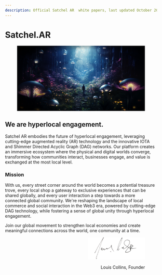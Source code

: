 ```yaml
---
description: Official Satchel AR  white papers, last updated October 2024
---
```


# Satchel.AR

<figure><img src=".gitbook/assets/imagineWithSatchel.jpg" alt="A new world with Satchel."><figcaption></figcaption></figure>

## We are hyperlocal engagement.

Satchel AR embodies the future of hyperlocal engagement, leveraging cutting-edge augmented reality (AR) technology and the innovative IOTA and Shimmer Directed Acyclic Graph (DAG) networks. Our platform creates an immersive ecosystem where the physical and digital worlds converge, transforming how communities interact, businesses engage, and value is exchanged at the most local level.



### Mission

With us, every street corner around the world becomes a potential treasure trove, every local shop a gateway to exclusive experiences that can be shared globally, and every user interaction a step towards a more connected global community. We're reshaping the landscape of local commerce and social interaction in the Web3 era, powered by cutting-edge DAG technology, while fostering a sense of global unity through hyperlocal engagement.

Join our global movement to strengthen local economies and create meaningful connections across the world, one community at a time.





<div align="right">

<figure><img src=".gitbook/assets/Signature1.png" alt="" width="188"><figcaption><p>Louis Collins, Founder</p></figcaption></figure>

</div>

